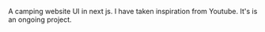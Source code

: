 A camping website UI in next js. I have taken inspiration from Youtube.
It's is an ongoing project.
